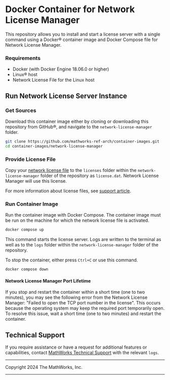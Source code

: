 # Docker Container for Network License Manager

This repository allows you to install and start a license server with a single command using a Docker&reg; container image and Docker Compose file for Network License Manager.

### Requirements
* Docker (with Docker Engine 18.06.0 or higher)
* Linux&reg; host
* Network License File for the Linux host

## Run Network License Server Instance

### Get Sources

Download this container image either by cloning or downloading this repository from GitHub&reg;,
and navigate to the `network-license-manager` folder.
```bash
git clone https://github.com/mathworks-ref-arch/container-images.git
cd container-images/network-license-manager
```

### Provide License File

Copy your [network license file](https://www.mathworks.com/help/install/ug/network-license-files.html) to the `licenses` folder within the `network-license-manager` folder of the repository as `license.dat`. Network License Manager will use this license.

For more information about license files, see [support article](https://www.mathworks.com/matlabcentral/answers/116637-what-are-the-differences-between-the-license-lic-license-dat-network-lic-and-license_info-xml-lic#answer_124791).

### Run Container Image

Run the container image with Docker Compose. The container image must be run on the machine for which the network license file is activated.
```bash
docker compose up
```

This command starts the license server. Logs are written to the terminal as well as to the `logs` folder within the `network-license-manager` folder of the repository.

To stop the container, either press `Ctrl+C` or use this command.
```bash
docker compose down
```

#### Network License Manager Port Lifetime

If you stop and restart the container within a short time (one to two minutes), you may see the following error from the Network License Manager: "Failed to open the TCP port number in the license". This occurs because the operating system may keep the required port temporarily open. To resolve this issue, wait a short time (one to two minutes) and restart the container.

## Technical Support
If you require assistance or have a request for additional features or capabilities, contact [MathWorks Technical Support](https://www.mathworks.com/support/contact_us.html) with the relevant `logs`.

----

Copyright 2024 The MathWorks, Inc.

----